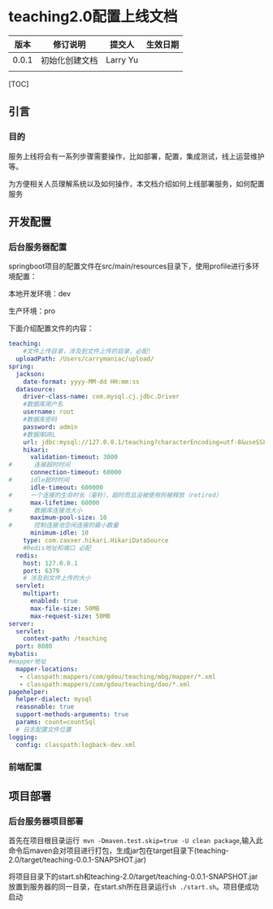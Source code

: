 # teaching2.0配置上线文档



| 版本  | 修订说明       | 提交人   | 生效日期 |
| ----- | -------------- | -------- | -------- |
| 0.0.1 | 初始化创建文档 | Larry Yu |          |
|       |                |          |          |

[TOC]

## 引言

### 目的

服务上线将会有一系列步骤需要操作，比如部署，配置，集成测试，线上运营维护等。

为方便相关人员理解系统以及如何操作，本文档介绍如何上线部署服务，如何配置服务

## 开发配置

### 后台服务器配置

springboot项目的配置文件在src/main/resources目录下，使用profile进行多环境配置：

本地开发环境：dev

生产环境：pro

下面介绍配置文件的内容：

```yml
teaching:
	#文件上传目录，涉及到文件上传的目录，必配!
  uploadPath: /Users/carrymaniac/upload/
spring:
  jackson:
    date-format: yyyy-MM-dd HH:mm:ss
  datasource:
    driver-class-name: com.mysql.cj.jdbc.Driver
    #数据库用户名
    username: root
    #数据库密码
    password: admin
    #数据库URL
    url: jdbc:mysql://127.0.0.1/teaching?characterEncoding=utf-8&useSSL=false&allowMultiQueries=true
    hikari:
      validation-timeout: 3000
#      连接超时时间
      connection-timeout: 60000
#     idle超时时间
      idle-timeout: 600000
#     一个连接的生命时长（毫秒），超时而且没被使用则被释放（retired）
      max-lifetime: 60000
#      数据库连接池大小
      maximum-pool-size: 10
#      控制连接池空闲连接的最小数量
      minimum-idle: 10
    type: com.zaxxer.hikari.HikariDataSource
    #Redis地址和端口 必配
  redis:
    host: 127.0.0.1
    port: 6379
    # 涉及到文件上传的大小
  servlet:
    multipart:
      enabled: true
      max-file-size: 50MB
      max-request-size: 50MB 
server:
  servlet:
    context-path: /teaching
  port: 8080
mybatis:
#mapper地址
  mapper-locations:
   - classpath:mappers/com/gdou/teaching/mbg/mapper/*.xml
   - classpath:mappers/com/gdou/teaching/dao/*.xml
pagehelper:
  helper-dialect: mysql
  reasonable: true
  support-methods-arguments: true
  params: count=countSql
  # 日志配置文件位置
logging:
  config: classpath:logback-dev.xml

```



### 前端配置



## 项目部署

### 后台服务器项目部署

首先在项目根目录运行` mvn -Dmaven.test.skip=true -U clean package`,输入此命令后maven会对项目进行打包，生成jar包在target目录下(teaching-2.0/target/teaching-0.0.1-SNAPSHOT.jar)

将项目目录下的start.sh和teaching-2.0/target/teaching-0.0.1-SNAPSHOT.jar放置到服务器的同一目录，在start.sh所在目录运行`sh ./start.sh`。项目便成功启动



